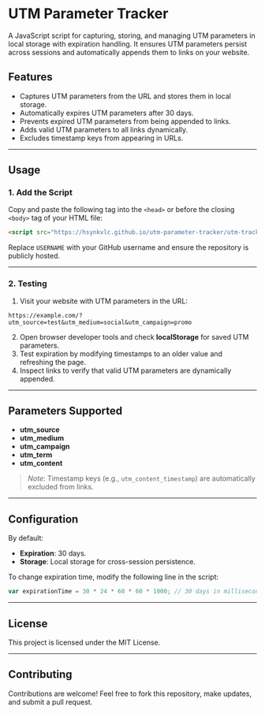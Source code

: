 # UTM Parameter Tracker

A JavaScript script for capturing, storing, and managing UTM parameters in local storage with expiration handling. It ensures UTM parameters persist across sessions and automatically appends them to links on your website.

## Features
- Captures UTM parameters from the URL and stores them in local storage.
- Automatically expires UTM parameters after 30 days.
- Prevents expired UTM parameters from being appended to links.
- Adds valid UTM parameters to all links dynamically.
- Excludes timestamp keys from appearing in URLs.

---

## Usage
### 1. Add the Script
Copy and paste the following tag into the `<head>` or before the closing `<body>` tag of your HTML file:

```html
<script src="https://hsynkvlc.github.io/utm-parameter-tracker/utm-tracker.js"></script>
```
Replace `USERNAME` with your GitHub username and ensure the repository is publicly hosted.

---

### 2. Testing
1. Visit your website with UTM parameters in the URL:
```
https://example.com/?utm_source=test&utm_medium=social&utm_campaign=promo
```
2. Open browser developer tools and check **localStorage** for saved UTM parameters.
3. Test expiration by modifying timestamps to an older value and refreshing the page.
4. Inspect links to verify that valid UTM parameters are dynamically appended.

---

## Parameters Supported
- **utm_source**
- **utm_medium**
- **utm_campaign**
- **utm_term**
- **utm_content**

> _Note_: Timestamp keys (e.g., `utm_content_timestamp`) are automatically excluded from links.

---

## Configuration
By default:
- **Expiration**: 30 days.
- **Storage**: Local storage for cross-session persistence.

To change expiration time, modify the following line in the script:
```javascript
var expirationTime = 30 * 24 * 60 * 60 * 1000; // 30 days in milliseconds
```

---

## License
This project is licensed under the MIT License.

---

## Contributing
Contributions are welcome! Feel free to fork this repository, make updates, and submit a pull request.

